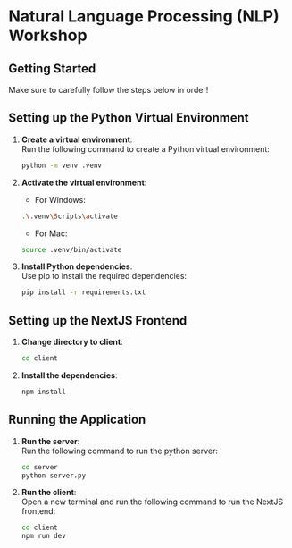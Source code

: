 # Natural Language Processing (NLP) Workshop
## Getting Started
Make sure to carefully follow the steps below in order!

## Setting up the Python Virtual Environment

1. **Create a virtual environment**: <br />
	Run the following command to create a Python virtual environment:

	```bash
	python -m venv .venv
	```

2. **Activate the virtual environment**:
	- For Windows:
	```bash
	.\.venv\Scripts\activate
	```
	- For Mac:
	 ```bash
	source .venv/bin/activate
	 ```

3. **Install Python dependencies**: <br />
	Use pip to install the required dependencies:
	```bash
	pip install -r requirements.txt
	```

## Setting up the NextJS Frontend

1. **Change directory to client**:
	```bash
	cd client
	```

2. **Install the dependencies**:
	```bash
	npm install
	```

## Running the Application

1. **Run the server**: <br />
	Run the following command to run the python server:

	```bash
	cd server
	python server.py
	```

2. **Run the client**: <br />
	Open a new terminal and run the following command to run the NextJS frontend:
	```bash
	cd client
	npm run dev
	```